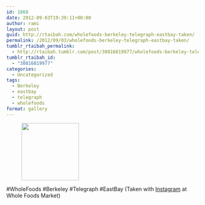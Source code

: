 ```yaml
---
id: 1868
date: 2012-09-03T19:39:11+00:00
author: rami
layout: post
guid: http://rtaibah.com/wholefoods-berkeley-telegraph-eastbay-taken/
permalink: /2012/09/03/wholefoods-berkeley-telegraph-eastbay-taken/
tumblr_rtaibah_permalink:
  - http://rtaibah.tumblr.com/post/30816819977/wholefoods-berkeley-telegraph-eastbay-taken
tumblr_rtaibah_id:
  - "30816819977"
categories:
  - Uncategorized
tags:
  - Berkeley
  - eastbay
  - telegraph
  - wholefoods
format: gallery
---
```

<div id='gallery-56' class='gallery galleryid-1868 gallery-columns-3 gallery-size-thumbnail'>
  <figure class='gallery-item'> 
  
  <div class='gallery-icon landscape'>
    <a href='http://139.59.20.41/2012/09/03/wholefoods-berkeley-telegraph-eastbay-taken/attachment/1869/'><img width="150" height="150" src="http://139.59.20.41/wp-content/uploads/2012/09/tumblr_m9sh9b0GNn1qb4qlko1_1280-150x150.jpg" class="attachment-thumbnail size-thumbnail" alt="" srcset="http://139.59.20.41/wp-content/uploads/2012/09/tumblr_m9sh9b0GNn1qb4qlko1_1280-150x150.jpg 150w, http://139.59.20.41/wp-content/uploads/2012/09/tumblr_m9sh9b0GNn1qb4qlko1_1280-300x300.jpg 300w, http://139.59.20.41/wp-content/uploads/2012/09/tumblr_m9sh9b0GNn1qb4qlko1_1280-100x100.jpg 100w, http://139.59.20.41/wp-content/uploads/2012/09/tumblr_m9sh9b0GNn1qb4qlko1_1280.jpg 612w" sizes="100vw" /></a>
  </div></figure>
</div>

#WholeFoods #Berkeley #Telegraph #EastBay (Taken with [Instagram](http://instagram.com) at Whole Foods Market)